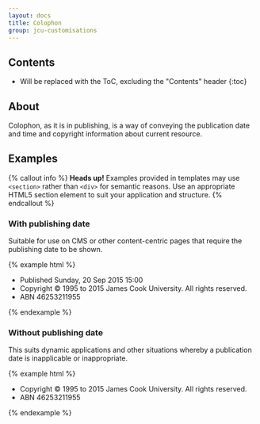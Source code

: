 ```yaml
---
layout: docs
title: Colophon
group: jcu-customisations
---
```


## Contents

* Will be replaced with the ToC, excluding the "Contents" header
{:toc}

## About

Colophon, as it is in publishing, is a way of conveying the publication date and
time and copyright information about current resource.

## Examples

{% callout info %}
**Heads up!** Examples provided in templates may use `<section>` rather than
`<div>` for semantic reasons. Use an appropriate HTML5 section element to suit
your application and structure.
{% endcallout %}

### With publishing date

Suitable for use on CMS or other content-centric pages that require the
publishing date to be shown.

{% example html %}
<div class="jcu-colophon">
  <ul class="list-inline">
    <li>Published Sunday, 20 Sep 2015 15:00</li>
    <li>Copyright &copy; 1995 to 2015 James Cook University.  All rights reserved.</li>
    <li>ABN 46253211955</li>
  </ul>
</div>
{% endexample %}

### Without publishing date

This suits dynamic applications and other situations whereby a publication date
is inapplicable or inappropriate.

{% example html %}
<div class="jcu-colophon">
  <ul class="list-inline">
    <li>Copyright &copy; 1995 to 2015 James Cook University.  All rights reserved.</li>
    <li>ABN 46253211955</li>
  </ul>
</div>
{% endexample %}
